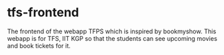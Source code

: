 # tfs-frontend
The frontend of the webapp TFPS which is inspired by bookmyshow. This webapp is for TFS, IIT KGP so that the students can see upcoming movies and book tickets for it.
